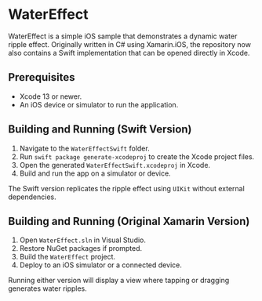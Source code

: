 # WaterEffect

WaterEffect is a simple iOS sample that demonstrates a dynamic water ripple effect. Originally written in C# using Xamarin.iOS, the repository now also contains a Swift implementation that can be opened directly in Xcode.

## Prerequisites

- Xcode 13 or newer.
- An iOS device or simulator to run the application.

## Building and Running (Swift Version)

1. Navigate to the `WaterEffectSwift` folder.
2. Run `swift package generate-xcodeproj` to create the Xcode project files.
3. Open the generated `WaterEffectSwift.xcodeproj` in Xcode.
4. Build and run the app on a simulator or device.

The Swift version replicates the ripple effect using `UIKit` without external dependencies.

## Building and Running (Original Xamarin Version)

1. Open `WaterEffect.sln` in Visual Studio.
2. Restore NuGet packages if prompted.
3. Build the `WaterEffect` project.
4. Deploy to an iOS simulator or a connected device.

Running either version will display a view where tapping or dragging generates water ripples.

